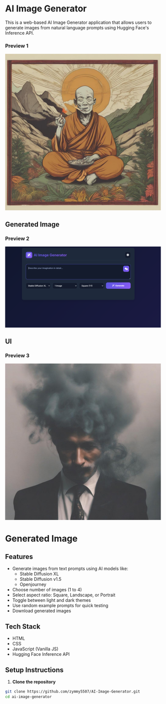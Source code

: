 # AI Image Generator

This is a web-based AI Image Generator application that allows users to generate images from natural language prompts using Hugging Face's Inference API.

### Preview 1
![Preview 1](21232.png)

## Generated Image

### Preview 2
![Preview 2](Screenshot%202025-07-31%20185109.png)

## UI

### Preview 3
![Preview 3](ai-generated-1753967656951.png)

# Generated Image



## Features

- Generate images from text prompts using AI models like:
  - Stable Diffusion XL
  - Stable Diffusion v1.5
  - Openjourney
- Choose number of images (1 to 4)
- Select aspect ratio: Square, Landscape, or Portrait
- Toggle between light and dark themes
- Use random example prompts for quick testing
- Download generated images

## Tech Stack

- HTML
- CSS
- JavaScript (Vanilla JS)
- Hugging Face Inference API

## Setup Instructions

1. **Clone the repository**

```bash
git clone https://github.com/zymmy5507/AI-Image-Generator.git
cd ai-image-generator

